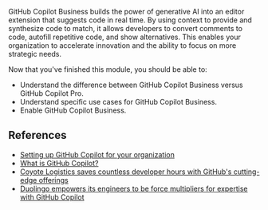 ﻿GitHub Copilot Business builds the power of generative AI into an editor extension that suggests code in real time. By using context to provide and synthesize code to match, it allows developers to convert comments to code, autofill repetitive code, and show alternatives. This enables your organization to accelerate innovation and the ability to focus on more strategic needs. 

Now that you've finished this module, you should be able to:

- Understand the difference between GitHub Copilot Business versus GitHub Copilot Pro.
- Understand specific use cases for GitHub Copilot Business.
- Enable GitHub Copilot Business.

## References

- [Setting up GitHub Copilot for your organization](https://docs.github.com/copilot/setting-up-github-copilot/setting-up-github-copilot-for-your-organization)
- [What is GitHub Copilot?](https://docs.github.com/copilot/about-github-copilot/what-is-github-copilot)
- [Coyote Logistics saves countless developer hours with GitHub's cutting-edge offerings](https://github.com/customer-stories/coyote-logistics)
- [Duolingo empowers its engineers to be force multipliers for expertise with GitHub Copilot](https://github.com/customer-stories/duolingo)
